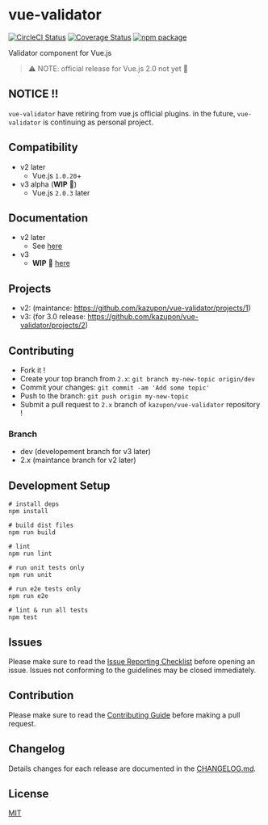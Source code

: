 # vue-validator

[![CircleCI Status](https://circleci.com/gh/kazupon/vue-validator/tree/dev.svg?style=shield&circle-token=36fad1862fbb44da91a28217df8fba769d6d1ce7)](https://circleci.com/gh/kazupon/vue-validator/tree/dev)
[![Coverage Status](https://coveralls.io/repos/kazupon/vue-validator/badge.svg?branch=dev&service=github)](https://coveralls.io/github/kazupon/vue-validator?branch=dev)
[![npm package](https://img.shields.io/npm/v/vue-validator.svg)](https://www.npmjs.com/package/vue-validator)

Validator component for Vue.js

>:warning: NOTE: official release for Vue.js 2.0 not yet :construction:

## NOTICE !!
`vue-validator` have retiring from vue.js official plugins. in the future, `vue-validator` is continuing as personal project.

## Compatibility
- v2 later
    - Vue.js `1.0.20`+
- v3 alpha (**WIP** :construction:)
    - Vue.js `2.0.3` later

## Documentation
- v2 later
    - See [here](http://kazupon.github.io/vue-validator/)
- v3
    - **WIP** :construction: [here](https://kazupon.github.io/vue-validator/)

## Projects
- v2: (maintance: https://github.com/kazupon/vue-validator/projects/1)
- v3: (for 3.0 release: https://github.com/kazupon/vue-validator/projects/2)

## Contributing
- Fork it !
- Create your top branch from `2.x`: `git branch my-new-topic origin/dev`
- Commit your changes: `git commit -am 'Add some topic'`
- Push to the branch: `git push origin my-new-topic`
- Submit a pull request to `2.x` branch of `kazupon/vue-validator` repository !

### Branch
- dev (developement branch for v3 later)
- 2.x (maintance branch for v2 later)


## Development Setup

    # install deps
    npm install

    # build dist files
    npm run build

    # lint
    npm run lint

    # run unit tests only
    npm run unit

    # run e2e tests only
    npm run e2e

    # lint & run all tests
    npm test


## Issues

Please make sure to read the [Issue Reporting Checklist](https://github.com/vuejs/vue/blob/dev/.github/CONTRIBUTING.md#issue-reporting-guidelines) before opening an issue. Issues not conforming to the guidelines may be closed immediately.


## Contribution

Please make sure to read the [Contributing Guide](https://github.com/vuejs/vue/blob/dev/.github/CONTRIBUTING.md) before making a pull request.


## Changelog

Details changes for each release are documented in the [CHANGELOG.md](https://github.com/kazupon/vue-validator/blob/dev/CHANGELOG.md).


## License

[MIT](http://opensource.org/licenses/MIT)
